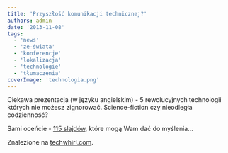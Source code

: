 ```yaml
---
title: 'Przyszłość komunikacji technicznej?'
authors: admin
date: '2013-11-08'
tags:
  - 'news'
  - 'ze-świata'
  - 'konferencje'
  - 'lokalizacja'
  - 'technologie'
  - 'tłumaczenia'
coverImage: 'technologia.png'
---
```


Ciekawa prezentacja (w języku angielskim) - 5 rewolucyjnych technologii których
nie możesz zignorować. Science-fiction czy nieodległa codzienność?

<!--truncate-->

Sami oceńcie -
[115 slajdów](http://www.slideshare.net/abelsp/technical-communication-futurist),
które mogą Wam dać do myślenia...

Znalezione na [techwhirl.com](http://techwhirl.com).
